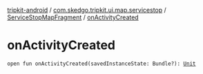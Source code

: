 [tripkit-android](../../index.md) / [com.skedgo.tripkit.ui.map.servicestop](../index.md) / [ServiceStopMapFragment](index.md) / [onActivityCreated](./on-activity-created.md)

# onActivityCreated

`open fun onActivityCreated(savedInstanceState: Bundle?): `[`Unit`](https://kotlinlang.org/api/latest/jvm/stdlib/kotlin/-unit/index.html)